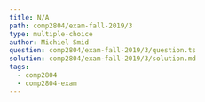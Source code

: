 ```yaml
---
title: N/A
path: comp2804/exam-fall-2019/3
type: multiple-choice
author: Michiel Smid
question: comp2804/exam-fall-2019/3/question.ts
solution: comp2804/exam-fall-2019/3/solution.md
tags:
  - comp2804
  - comp2804-exam
---
```

